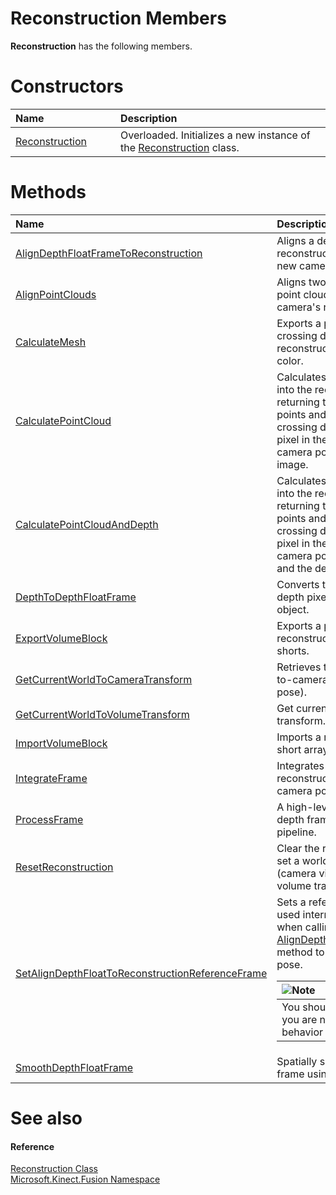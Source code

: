 Reconstruction Members  
======================  

**Reconstruction** has the following members.  

<span id="publicconstructorsSection"></span>

Constructors  
============  

<table>
<colgroup>
<col width="30%" />
<col width="60%" />
</colgroup>
<thead>
<tr class="header">
<th align="left">Name</th>
<th align="left">Description</th>
</tr>
</thead>
<tbody>
<tr class="odd">
<td align="left"><a href="Constructor.md">Reconstruction</a></td>
<td align="left">Overloaded. Initializes a new instance of the <a href="../Reconstruction_Class.md">Reconstruction</a> class.</td>
</tr>
</tbody>
</table>

<span id="publicmethodsSection"></span>

Methods  
=======  

<table>
<colgroup>
<col width="30%" />
<col width="60%" />
</colgroup>
<thead>
<tr class="header">
<th align="left">Name</th>
<th align="left">Description</th>
</tr>
</thead>
<tbody>
<tr class="odd">
<td align="left"><a href="Methods/AlignDepthFloatFrameToReco.md">AlignDepthFloatFrameToReconstruction</a></td>
<td align="left">Aligns a depth float image to the reconstruction volume to calculate the new camera pose.</td>
</tr>
<tr class="even">
<td align="left"><a href="Methods/AlignPointClouds_Method.md">AlignPointClouds</a></td>
<td align="left">Aligns two sets of overlapping oriented point clouds and calculates the camera's relative pose.</td>
</tr>
<tr class="odd">
<td align="left"><a href="Methods/CalculateMesh_Method.md">CalculateMesh</a></td>
<td align="left">Exports a polygon mesh of the zero-crossing dense surfaces from the reconstruction volume with per-vertex color.</td>
</tr>
<tr class="even">
<td align="left"><a href="Methods/CalculatePointCloud_Method.md">CalculatePointCloud</a></td>
<td align="left">Calculates a point cloud by raycasting into the reconstruction volume, returning the point cloud containing 3D points and normals of the zero-crossing dense surface at every visible pixel in the image from the specified camera pose and color visualization image.</td>
</tr>
<tr class="odd">
<td align="left"><a href="Methods/CalculatePointCloudAndDepth.md">CalculatePointCloudAndDepth</a></td>
<td align="left">Calculates a point cloud by raycasting into the reconstruction volume, returning the point cloud containing 3D points and normals of the zero-crossing dense surface at every visible pixel in the image from the specified camera pose, color visualization image, and the depth to the surface.</td>
</tr>
<tr class="even">
<td align="left"><a href="Methods/DepthToDepthFloatFrame.md">DepthToDepthFloatFrame</a></td>
<td align="left">Converts the specified buffer of Kinect depth pixels to a <a href="../DepthFloatFrame_Class.md">DepthFloatFrame</a> object.</td>
</tr>
<tr class="odd">
<td align="left"><a href="Methods/ExportVolumeBlock_Method.md">ExportVolumeBlock</a></td>
<td align="left">Exports a part or all of the reconstruction volume as a buffer of shorts.</td>
</tr>
<tr class="even">
<td align="left"><a href="Methods/GetCurrentWorldToCameraTra.md">GetCurrentWorldToCameraTransform</a></td>
<td align="left">Retrieves the current internal world-to-camera transform (camera view pose).</td>
</tr>
<tr class="odd">
<td align="left"><a href="Methods/GetCurrentWorldToVolumeTra.md">GetCurrentWorldToVolumeTransform</a></td>
<td align="left">Get current internal world-to-volume transform.</td>
</tr>
<tr class="even">
<td align="left"><a href="Methods/ImportVolumeBlock_Method.md">ImportVolumeBlock</a></td>
<td align="left">Imports a reconstruction volume as a short array.</td>
</tr>
<tr class="odd">
<td align="left"><a href="Methods/IntegrateFrame_Method.md">IntegrateFrame</a></td>
<td align="left">Integrates depth float data into the reconstruction volume from the passed camera pose.</td>
</tr>
<tr class="even">
<td align="left"><a href="Methods/ProcessFrame_Method.md">ProcessFrame</a></td>
<td align="left">A high-level function to process a depth frame through the Kinect Fusion pipeline.</td>
</tr>
<tr class="odd">
<td align="left"><a href="Methods/ResetReconstruction_Method.md">ResetReconstruction</a></td>
<td align="left">Clear the reconstruction volume, and set a world-to-camera transform (camera view pose) and a world-to-volume transform.</td>
</tr>
<tr class="even">
<td align="left"><a href="Methods/SetAlignDepthFloatToRecons.md">SetAlignDepthFloatToReconstructionReferenceFrame</a></td>
<td align="left">Sets a reference depth frame that is used internally to help with tracking when calling the <a href="Methods/AlignDepthFloatFrameToReco.md">AlignDepthFloatFrameToReconstruction</a> method to calculate a new camera pose.  
<div class="alert">
<table>
<thead>
<tr class="header">
<th align="left"><img src="../../../../../resources/note.gif" />Note</th>
</tr>
</thead>
<tbody>
<tr class="odd">
<td align="left">You should call this method only if you are not using the default tracking behavior of Kinect Fusion.</td>
</tr>
</tbody>
</table>
</div></td>
</tr>
<tr class="odd">
<td align="left"><a href="Methods/SmoothDepthFloatFrame_Method.md">SmoothDepthFloatFrame</a></td>
<td align="left">Spatially smoothes a depth float image frame using edge-preserving filtering.</td>
</tr>
</tbody>
</table>

<span id="ID4EK"></span>

See also  
========  

<span id="ID4EM"></span>
#### Reference  

[Reconstruction Class](../Reconstruction_Class.md)  
 [Microsoft.Kinect.Fusion Namespace](../../Kinect.Fusion.md)  



<!--Please do not edit the data in the comment block below.-->
<!--
TOCTitle : Reconstruction Members
RLTitle : Reconstruction Members
KeywordF : Microsoft.Kinect.Fusion.Reconstruction
KeywordF : Reconstruction
KeywordK : Reconstruction class
KeywordK : Reconstruction class, all members
KeywordK : Microsoft.Kinect.Fusion.Reconstruction class
HelpPriority : 1
KeywordA : AllMembers.T:Microsoft.Kinect.Fusion.Reconstruction
AssetID : AllMembers.T:Microsoft.Kinect.Fusion.Reconstruction
Locale : en-us
CommunityContent : 1
TargetOS : Windows
TopicType : kbSyntax
DocSet : K4Wv2
ProjType : K4Wv2Proj
Technology : Kinect for Windows
Product : Kinect for Windows SDK v2
productversion : 20
-->
